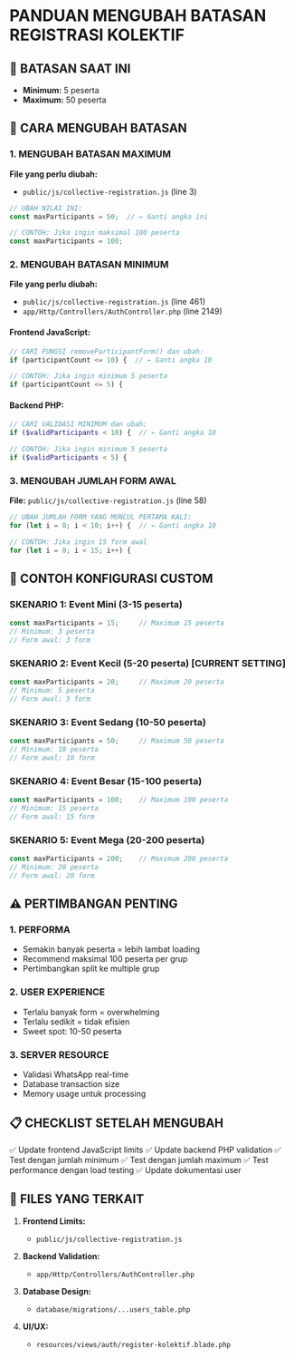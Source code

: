 # PANDUAN MENGUBAH BATASAN REGISTRASI KOLEKTIF

## 🎯 BATASAN SAAT INI
- **Minimum:** 5 peserta
- **Maximum:** 50 peserta

## 🔧 CARA MENGUBAH BATASAN

### 1. MENGUBAH BATASAN MAXIMUM

**File yang perlu diubah:**
- `public/js/collective-registration.js` (line 3)

```javascript
// UBAH NILAI INI:
const maxParticipants = 50;  // ← Ganti angka ini

// CONTOH: Jika ingin maksimal 100 peserta
const maxParticipants = 100;
```

### 2. MENGUBAH BATASAN MINIMUM

**File yang perlu diubah:**
- `public/js/collective-registration.js` (line 461)
- `app/Http/Controllers/AuthController.php` (line 2149)

#### Frontend JavaScript:
```javascript
// CARI FUNGSI removeParticipantForm() dan ubah:
if (participantCount <= 10) {  // ← Ganti angka 10

// CONTOH: Jika ingin minimum 5 peserta
if (participantCount <= 5) {
```

#### Backend PHP:
```php
// CARI VALIDASI MINIMUM dan ubah:
if ($validParticipants < 10) {  // ← Ganti angka 10

// CONTOH: Jika ingin minimum 5 peserta
if ($validParticipants < 5) {
```

### 3. MENGUBAH JUMLAH FORM AWAL

**File:** `public/js/collective-registration.js` (line 58)

```javascript
// UBAH JUMLAH FORM YANG MUNCUL PERTAMA KALI:
for (let i = 0; i < 10; i++) {  // ← Ganti angka 10

// CONTOH: Jika ingin 15 form awal
for (let i = 0; i < 15; i++) {
```

## 🚀 CONTOH KONFIGURASI CUSTOM

### SKENARIO 1: Event Mini (3-15 peserta)
```javascript
const maxParticipants = 15;     // Maximum 15 peserta
// Minimum: 3 peserta
// Form awal: 3 form
```

### SKENARIO 2: Event Kecil (5-20 peserta) **[CURRENT SETTING]**
```javascript
const maxParticipants = 20;     // Maximum 20 peserta
// Minimum: 5 peserta
// Form awal: 5 form
```

### SKENARIO 3: Event Sedang (10-50 peserta)
```javascript
const maxParticipants = 50;     // Maximum 50 peserta
// Minimum: 10 peserta
// Form awal: 10 form
```

### SKENARIO 4: Event Besar (15-100 peserta)
```javascript
const maxParticipants = 100;    // Maximum 100 peserta
// Minimum: 15 peserta
// Form awal: 15 form
```

### SKENARIO 5: Event Mega (20-200 peserta)
```javascript
const maxParticipants = 200;    // Maximum 200 peserta
// Minimum: 20 peserta
// Form awal: 20 form
```

## ⚠️ PERTIMBANGAN PENTING

### 1. PERFORMA
- Semakin banyak peserta = lebih lambat loading
- Recommend maksimal 100 peserta per grup
- Pertimbangkan split ke multiple grup

### 2. USER EXPERIENCE
- Terlalu banyak form = overwhelming
- Terlalu sedikit = tidak efisien
- Sweet spot: 10-50 peserta

### 3. SERVER RESOURCE
- Validasi WhatsApp real-time
- Database transaction size
- Memory usage untuk processing

## 📋 CHECKLIST SETELAH MENGUBAH

✅ Update frontend JavaScript limits
✅ Update backend PHP validation
✅ Test dengan jumlah minimum
✅ Test dengan jumlah maximum
✅ Test performance dengan load testing
✅ Update dokumentasi user

## 🔗 FILES YANG TERKAIT

1. **Frontend Limits:**
   - `public/js/collective-registration.js`

2. **Backend Validation:**
   - `app/Http/Controllers/AuthController.php`

3. **Database Design:**
   - `database/migrations/...users_table.php`

4. **UI/UX:**
   - `resources/views/auth/register-kolektif.blade.php`
